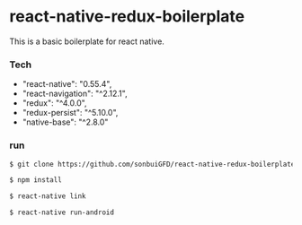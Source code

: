 # react-native-redux-boilerplate

This is a basic boilerplate for react native.

### Tech

- "react-native": "0.55.4",
- "react-navigation": "^2.12.1",
- "redux": "^4.0.0",
- "redux-persist": "^5.10.0",
- "native-base": "^2.8.0"

### run

```sh
$ git clone https://github.com/sonbuiGFD/react-native-redux-boilerplate.git

$ npm install

$ react-native link

$ react-native run-android
```
